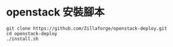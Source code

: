 # openstack 安裝腳本

```bash=
git clone https://github.com/Zillaforge/openstack-deploy.git
cd openstack-deploy
./install.sh
```

